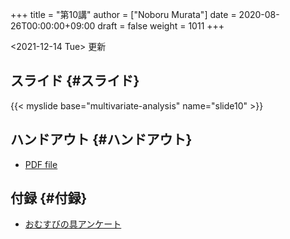 +++
title = "第10講"
author = ["Noboru Murata"]
date = 2020-08-26T00:00:00+09:00
draft = false
weight = 1011
+++

<span class="timestamp-wrapper"><span class="timestamp">&lt;2021-12-14 Tue&gt; </span></span> 更新


## スライド {#スライド}

{{< myslide base="multivariate-analysis" name="slide10" >}}


## ハンドアウト {#ハンドアウト}

-   [PDF file](https://noboru-murata.github.io/multivariate-analysis/pdfs/slide10.pdf)


## 付録 {#付録}

-   [おむすびの具アンケート](https://noboru-murata.github.io/multivariate-analysis/data/omusubi.csv)
